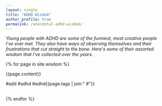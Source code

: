```yaml
---
layout: single
title: "ADHD Wisdom"
author_profile: true
permalink: /anecdotal-adhd-wisdom/
---
```

<em>Young people with ADHD are some of the funniest, most creative people I've ever met. They also have ways of observing themselves and their frustrations that cut straight to the bone. Here's some of their assorted wisdom that I've collected over the years.</em>

{% for page in site.wisdom %}
<div class="anecdote-card">

<span><p>{{page.content}}</p></span>
<span class='anecdote-tweet'></span>
<span class="anecdote-text">#add #adhd #adhd{{page.tags | join:" #"}}</span>
</div>
<br>
{% endfor %}